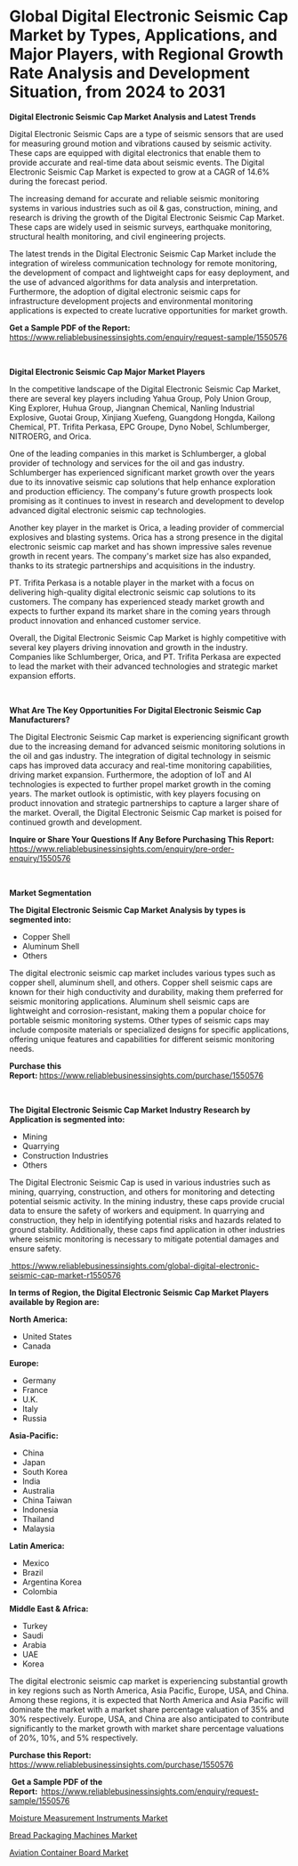 <p><h1>Global Digital Electronic Seismic Cap Market by Types, Applications, and Major Players, with Regional Growth Rate Analysis and Development Situation, from 2024 to 2031</h1></p><p><strong>Digital Electronic Seismic Cap Market Analysis and Latest Trends</strong></p>
<p><p>Digital Electronic Seismic Caps are a type of seismic sensors that are used for measuring ground motion and vibrations caused by seismic activity. These caps are equipped with digital electronics that enable them to provide accurate and real-time data about seismic events. The Digital Electronic Seismic Cap Market is expected to grow at a CAGR of 14.6% during the forecast period.</p><p>The increasing demand for accurate and reliable seismic monitoring systems in various industries such as oil & gas, construction, mining, and research is driving the growth of the Digital Electronic Seismic Cap Market. These caps are widely used in seismic surveys, earthquake monitoring, structural health monitoring, and civil engineering projects.</p><p>The latest trends in the Digital Electronic Seismic Cap Market include the integration of wireless communication technology for remote monitoring, the development of compact and lightweight caps for easy deployment, and the use of advanced algorithms for data analysis and interpretation. Furthermore, the adoption of digital electronic seismic caps for infrastructure development projects and environmental monitoring applications is expected to create lucrative opportunities for market growth.</p></p>
<p><strong>Get a Sample PDF of the Report:&nbsp;</strong> <a href="https://www.reliablebusinessinsights.com/enquiry/request-sample/1550576">https://www.reliablebusinessinsights.com/enquiry/request-sample/1550576</a></p>
<p>&nbsp;</p>
<p><strong>Digital Electronic Seismic Cap Major Market Players</strong></p>
<p><p>In the competitive landscape of the Digital Electronic Seismic Cap Market, there are several key players including Yahua Group, Poly Union Group, King Explorer, Huhua Group, Jiangnan Chemical, Nanling Industrial Explosive, Guotai Group, Xinjiang Xuefeng, Guangdong Hongda, Kailong Chemical, PT. Trifita Perkasa, EPC Groupe, Dyno Nobel, Schlumberger, NITROERG, and Orica.</p><p>One of the leading companies in this market is Schlumberger, a global provider of technology and services for the oil and gas industry. Schlumberger has experienced significant market growth over the years due to its innovative seismic cap solutions that help enhance exploration and production efficiency. The company's future growth prospects look promising as it continues to invest in research and development to develop advanced digital electronic seismic cap technologies.</p><p>Another key player in the market is Orica, a leading provider of commercial explosives and blasting systems. Orica has a strong presence in the digital electronic seismic cap market and has shown impressive sales revenue growth in recent years. The company's market size has also expanded, thanks to its strategic partnerships and acquisitions in the industry.</p><p>PT. Trifita Perkasa is a notable player in the market with a focus on delivering high-quality digital electronic seismic cap solutions to its customers. The company has experienced steady market growth and expects to further expand its market share in the coming years through product innovation and enhanced customer service.</p><p>Overall, the Digital Electronic Seismic Cap Market is highly competitive with several key players driving innovation and growth in the industry. Companies like Schlumberger, Orica, and PT. Trifita Perkasa are expected to lead the market with their advanced technologies and strategic market expansion efforts.</p></p>
<p>&nbsp;</p>
<p><strong>What Are The Key Opportunities For Digital Electronic Seismic Cap Manufacturers?</strong></p>
<p><p>The Digital Electronic Seismic Cap market is experiencing significant growth due to the increasing demand for advanced seismic monitoring solutions in the oil and gas industry. The integration of digital technology in seismic caps has improved data accuracy and real-time monitoring capabilities, driving market expansion. Furthermore, the adoption of IoT and AI technologies is expected to further propel market growth in the coming years. The market outlook is optimistic, with key players focusing on product innovation and strategic partnerships to capture a larger share of the market. Overall, the Digital Electronic Seismic Cap market is poised for continued growth and development.</p></p>
<p><strong>Inquire or Share Your Questions If Any Before Purchasing This Report:</strong> <a href="https://www.reliablebusinessinsights.com/enquiry/pre-order-enquiry/1550576">https://www.reliablebusinessinsights.com/enquiry/pre-order-enquiry/1550576</a></p>
<p>&nbsp;</p>
<p><strong>Market Segmentation</strong></p>
<p><strong>The Digital Electronic Seismic Cap Market Analysis by types is segmented into:</strong></p>
<p><ul><li>Copper Shell</li><li>Aluminum Shell</li><li>Others</li></ul></p>
<p><p>The digital electronic seismic cap market includes various types such as copper shell, aluminum shell, and others. Copper shell seismic caps are known for their high conductivity and durability, making them preferred for seismic monitoring applications. Aluminum shell seismic caps are lightweight and corrosion-resistant, making them a popular choice for portable seismic monitoring systems. Other types of seismic caps may include composite materials or specialized designs for specific applications, offering unique features and capabilities for different seismic monitoring needs.</p></p>
<p><strong>Purchase this Report:&nbsp;</strong><a href="https://www.reliablebusinessinsights.com/purchase/1550576">https://www.reliablebusinessinsights.com/purchase/1550576</a></p>
<p>&nbsp;</p>
<p><strong>The Digital Electronic Seismic Cap Market Industry Research by Application is segmented into:</strong></p>
<p><ul><li>Mining</li><li>Quarrying</li><li>Construction Industries</li><li>Others</li></ul></p>
<p><p>The Digital Electronic Seismic Cap is used in various industries such as mining, quarrying, construction, and others for monitoring and detecting potential seismic activity. In the mining industry, these caps provide crucial data to ensure the safety of workers and equipment. In quarrying and construction, they help in identifying potential risks and hazards related to ground stability. Additionally, these caps find application in other industries where seismic monitoring is necessary to mitigate potential damages and ensure safety.</p></p>
<p><a href="https://www.reliablebusinessinsights.com/global-digital-electronic-seismic-cap-market-r1550576">&nbsp;https://www.reliablebusinessinsights.com/global-digital-electronic-seismic-cap-market-r1550576</a></p>
<p><strong>In terms of Region, the Digital Electronic Seismic Cap Market Players available by Region are:</strong></p>
<p>
    <p> <strong> North America: </strong>
        <ul>
            <li>United States</li>
            <li>Canada</li>
        </ul>
        </p> 
    <p> <strong> Europe: </strong>
        <ul>
            <li>Germany</li>
            <li>France</li>
            <li>U.K.</li>
            <li>Italy</li>
            <li>Russia</li>
        </ul>
        </p> 
    <p> <strong> Asia-Pacific: </strong>
        <ul>
            <li>China</li>
            <li>Japan</li>
            <li>South Korea</li>
            <li>India</li>
            <li>Australia</li>
            <li>China Taiwan</li>
            <li>Indonesia</li>
            <li>Thailand</li>
            <li>Malaysia</li>
        </ul>
        </p> 
    <p> <strong> Latin America: </strong>
        <ul>
            <li>Mexico</li>
            <li>Brazil</li>
            <li>Argentina Korea</li>
            <li>Colombia</li>
        </ul>
        </p> 
    <p> <strong> Middle East & Africa: </strong>
        <ul>
            <li>Turkey</li>
            <li>Saudi</li>
            <li>Arabia</li>
            <li>UAE</li>
            <li>Korea</li>
        </ul>
    </p>
    </p>
<p><p>The digital electronic seismic cap market is experiencing substantial growth in key regions such as North America, Asia Pacific, Europe, USA, and China. Among these regions, it is expected that North America and Asia Pacific will dominate the market with a market share percentage valuation of 35% and 30% respectively. Europe, USA, and China are also anticipated to contribute significantly to the market growth with market share percentage valuations of 20%, 10%, and 5% respectively.</p></p>
<p><strong>Purchase this Report: </strong><a href="https://www.reliablebusinessinsights.com/purchase/1550576">https://www.reliablebusinessinsights.com/purchase/1550576</a></p>
<p>&nbsp;<strong>Get a Sample PDF of the Report:&nbsp;&nbsp;</strong><a href="https://www.reliablebusinessinsights.com/enquiry/request-sample/1550576">https://www.reliablebusinessinsights.com/enquiry/request-sample/1550576</a></p>
<p><strong></strong></p>
<p><p><a href="https://github.com/bmorecock/Market-Research-Report-List-4/blob/main/moisture-measurement-instruments-market.md">Moisture Measurement Instruments Market</a></p><p><a href="https://github.com/jsmusil/Market-Research-Report-List-4/blob/main/bread-packaging-machines-market.md">Bread Packaging Machines Market</a></p><p><a href="https://view.publitas.com/reportprime-1/comprehensive-analysis-of-the-global-aviation-container-board-market-growth-trends-market-forecasts-2024-2031/">Aviation Container Board Market</a></p></p>